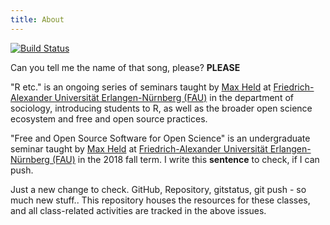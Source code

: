 ```yaml
---
title: About
---
```


[![Build Status](https://travis-ci.com/soztag/fossos.svg?branch=master)](https://travis-ci.com/soztag/fossos)

Can you tell me the name of that song, please?
**PLEASE**

"R etc." is an ongoing series of seminars taught by [Max Held](http://www.maxheld.de) at [Friedrich-Alexander Universität Erlangen-Nürnberg (FAU)](https://www.fau.de) in the department of sociology, introducing students to R, as well as the broader open science ecosystem and free and open source practices.


"Free and Open Source Software for Open Science" is an undergraduate seminar taught by [Max Held](http://www.maxheld.de) at [Friedrich-Alexander Universität Erlangen-Nürnberg (FAU)](https://www.fau.de) in the 2018 fall term.
I write this **sentence** to check, if I can push.

Just a new change to check. GitHub, Repository, gitstatus, git push - so much new stuff..
This repository houses the resources for these classes, and all class-related activities are tracked in the above issues.
